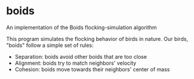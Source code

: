 # boids
An implementation of the Boids flocking-simulation algorithm

This program simulates the flocking behavior of birds in nature. Our birds, "boids" follow a simple set of rules:

* Separation: boids avoid other boids that are too close
* Alignment: boids try to match neighbors' velocity
* Cohesion: boids move towards their neighbors' center of mass